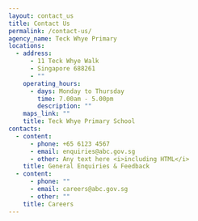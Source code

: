 ```yaml
---
layout: contact_us
title: Contact Us
permalink: /contact-us/
agency_name: Teck Whye Primary
locations:
  - address:
      - 11 Teck Whye Walk
      - Singapore 688261
      - ""
    operating_hours:
      - days: Monday to Thursday
        time: 7.00am - 5.00pm
        description: ""
    maps_link: ""
    title: Teck Whye Primary School
contacts:
  - content:
      - phone: +65 6123 4567
      - email: enquiries@abc.gov.sg
      - other: Any text here <i>including HTML</i>
    title: General Enquiries & Feedback
  - content:
      - phone: ""
      - email: careers@abc.gov.sg
      - other: ""
    title: Careers
---
```

